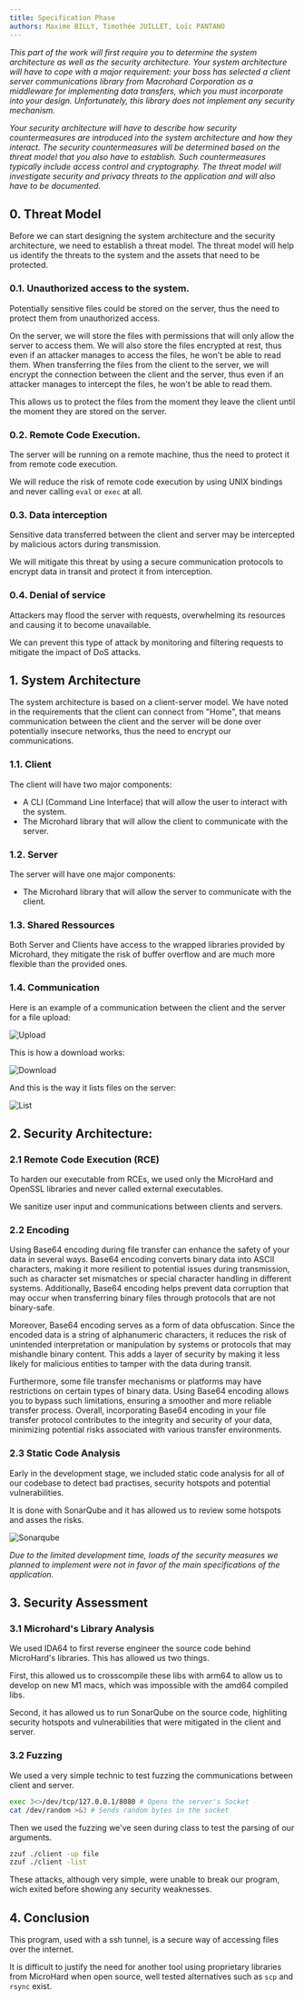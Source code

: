 ```yaml
---
title: Specification Phase
authors: Maxime BILLY, Timothée JUILLET, Loïc PANTANO
---
```


*This part of the work will first require you to determine the system architecture as well as the security
architecture. Your system architecture will have to cope with a major requirement: your boss has
selected a client server communications library from Macrohard Corporation as a middleware for
implementing data transfers, which you must incorporate into your design. Unfortunately, this library
does not implement any security mechanism.*

*Your security architecture will have to describe how security countermeasures are introduced into the
system architecture and how they interact. The security countermeasures will be determined based
on the threat model that you also have to establish. Such countermeasures typically include access
control and cryptography. The threat model will investigate security and privacy threats to the
application and will also have to be documented.*

## 0. Threat Model

Before we can start designing the system architecture and the security architecture, we need to establish a threat model.
The threat model will help us identify the threats to the system and the assets that need to be protected.

### 0.1. Unauthorized access to the system.

Potentially sensitive files could be stored on the server, thus the need to protect them from unauthorized access.

On the server, we will store the files with permissions that will only allow the server to access them.
We will also store the files encrypted at rest, thus even if an attacker manages to access the files, he won't be able to read them.
When transferring the files from the client to the server, we will encrypt the connection between the client and the server, thus even if an attacker manages to intercept the files, he won't be able to read them.

This allows us to protect the files from the moment they leave the client until the moment they are stored on the server.

### 0.2. Remote Code Execution.

The server will be running on a remote machine, thus the need to protect it from remote code execution.

We will reduce the risk of remote code execution by using UNIX bindings and never calling `eval` or `exec` at all.

### 0.3. Data interception

Sensitive data transferred between the client and server may be intercepted by malicious actors during transmission.

We will mitigate this threat by using a secure communication protocols to encrypt data in transit and protect it from interception.

### 0.4. Denial of service

Attackers may flood the server with requests, overwhelming its resources and causing it to become unavailable.

We can prevent this type of attack by monitoring and filtering requests to mitigate the impact of DoS attacks.

## 1. System Architecture

The system architecture is based on a client-server model.
We have noted in the requirements that the client can connect from "Home", that means communication between the client and the server will be done over potentially insecure networks, thus the need to encrypt our communications.

### 1.1. Client

The client will have two major components:

- A CLI (Command Line Interface) that will allow the user to interact with the system.
- The Microhard library that will allow the client to communicate with the server.

### 1.2. Server

The server will have one major components:

- The Microhard library that will allow the server to communicate with the client.

### 1.3. Shared Ressources

Both Server and Clients have access to the wrapped libraries provided by Microhard, they mitigate the risk of buffer overflow and are much more flexible than the provided ones.

### 1.4. Communication

Here is an example of a communication between the client and the server for a file upload:

![Upload](./assets/upload.svg)

This is how a download works:

![Download](./assets/download.svg)

And this is the way it lists files on the server:

![List](./assets/list.svg)

## 2. Security Architecture:

### 2.1 Remote Code Execution (RCE)

To harden our executable from RCEs, we used only the MicroHard and OpenSSL libraries and never called external executables.

We sanitize user input and communications between clients and servers.

### 2.2 Encoding

Using Base64 encoding during file transfer can enhance the safety of your data in several ways. Base64 encoding converts binary data into ASCII characters, making it more resilient to potential issues during transmission, such as character set mismatches or special character handling in different systems. Additionally, Base64 encoding helps prevent data corruption that may occur when transferring binary files through protocols that are not binary-safe.

Moreover, Base64 encoding serves as a form of data obfuscation. Since the encoded data is a string of alphanumeric characters, it reduces the risk of unintended interpretation or manipulation by systems or protocols that may mishandle binary content. This adds a layer of security by making it less likely for malicious entities to tamper with the data during transit.

Furthermore, some file transfer mechanisms or platforms may have restrictions on certain types of binary data. Using Base64 encoding allows you to bypass such limitations, ensuring a smoother and more reliable transfer process. Overall, incorporating Base64 encoding in your file transfer protocol contributes to the integrity and security of your data, minimizing potential risks associated with various transfer environments.

### 2.3 Static Code Analysis

Early in the development stage, we included static code analysis for all of our codebase to detect bad practises, security hotspots and potential vulnerabilities.

It is done with SonarQube and it has allowed us to review some hotspots and asses the risks.

![Sonarqube](./assets/sonarqube.png)

*Due to the limited development time, loads of the security measures we planned to implement were not in favor of the main specifications of the application.*

## 3. Security Assessment

### 3.1 Microhard's Library Analysis

We used IDA64 to first reverse engineer the source code behind MicroHard's libraries. This has allowed us two things.

First, this allowed us to crosscompile these libs with arm64 to allow us to develop on new M1 macs, which was impossible with the amd64 compiled libs.

Second, it has allowed us to run SonarQube on the source code, highliting security hotspots and vulnerabilities that were mitigated in the client and server.

### 3.2 Fuzzing

We used a very simple technic to test fuzzing the communications between client and server.

```bash
exec 3<>/dev/tcp/127.0.0.1/8080 # Opens the server's Socket
cat /dev/random >&3 # Sends random bytes in the socket
```

Then we used the fuzzing we've seen during class to test the parsing of our arguments.

```bash
zzuf ./client -up file
zzuf ./client -list
```

These attacks, although very simple, were unable to break our program, wich exited before showing any security weaknesses.

## 4. Conclusion

This program, used with a ssh tunnel, is a secure way of accessing files over the internet.

It is difficult to justify the need for another tool using proprietary libraries from MicroHard when open source, well tested alternatives such as `scp` and `rsync` exist.